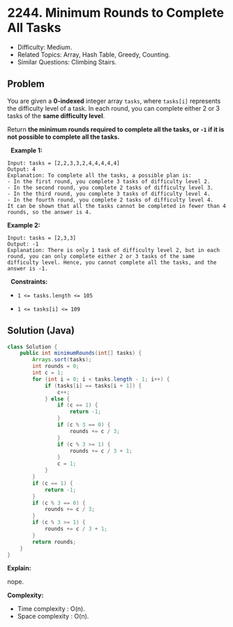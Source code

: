 # 2244. Minimum Rounds to Complete All Tasks

- Difficulty: Medium.
- Related Topics: Array, Hash Table, Greedy, Counting.
- Similar Questions: Climbing Stairs.

## Problem

You are given a **0-indexed** integer array ```tasks```, where ```tasks[i]``` represents the difficulty level of a task. In each round, you can complete either 2 or 3 tasks of the **same difficulty level**.

Return **the **minimum** rounds required to complete all the tasks, or **```-1```** if it is not possible to complete all the tasks.**

 
**Example 1:**

```
Input: tasks = [2,2,3,3,2,4,4,4,4,4]
Output: 4
Explanation: To complete all the tasks, a possible plan is:
- In the first round, you complete 3 tasks of difficulty level 2. 
- In the second round, you complete 2 tasks of difficulty level 3. 
- In the third round, you complete 3 tasks of difficulty level 4. 
- In the fourth round, you complete 2 tasks of difficulty level 4.  
It can be shown that all the tasks cannot be completed in fewer than 4 rounds, so the answer is 4.
```

**Example 2:**

```
Input: tasks = [2,3,3]
Output: -1
Explanation: There is only 1 task of difficulty level 2, but in each round, you can only complete either 2 or 3 tasks of the same difficulty level. Hence, you cannot complete all the tasks, and the answer is -1.
```

 
**Constraints:**


	
- ```1 <= tasks.length <= 105```
	
- ```1 <= tasks[i] <= 109```



## Solution (Java)

```java
class Solution {
    public int minimumRounds(int[] tasks) {
        Arrays.sort(tasks);
        int rounds = 0;
        int c = 1;
        for (int i = 0; i < tasks.length - 1; i++) {
            if (tasks[i] == tasks[i + 1]) {
                c++;
            } else {
                if (c == 1) {
                    return -1;
                }
                if (c % 3 == 0) {
                    rounds += c / 3;
                }
                if (c % 3 >= 1) {
                    rounds += c / 3 + 1;
                }
                c = 1;
            }
        }
        if (c == 1) {
            return -1;
        }
        if (c % 3 == 0) {
            rounds += c / 3;
        }
        if (c % 3 >= 1) {
            rounds += c / 3 + 1;
        }
        return rounds;
    }
}
```

**Explain:**

nope.

**Complexity:**

* Time complexity : O(n).
* Space complexity : O(n).
